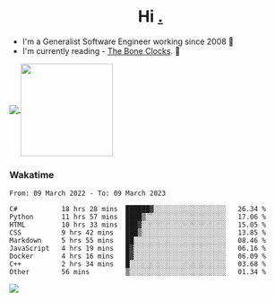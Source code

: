 <h1 align="center">Hi <a href="https://www.hackerrank.com/erasmosaraujo">.</a></h1>
 
- I'm a Generalist Software Engineer working  since 2008 🚀
- I'm currently reading - <a href="https://www.amazon.ca/Bone-Clocks-David-Mitchell/dp/0340921625">The Bone Clocks</a>. 📘
  
<p align="left">
  <a href="https://github.com/erasmosoares/github-readme-stats">
    <img
      align="center"
      src="https://github-readme-stats.vercel.app/api/top-langs/?username=erasmosoares&theme=radical&layout=compact"
    />
  </a>
  <a href="https://github.com/erasmosoares/github-readme-stats">
    <img
      align="center"
      height="165"
      src="https://github-readme-stats.vercel.app/api?username=erasmosoares&theme=radical&count_private=true&show_icons=true&custom_title=Github%20Status&hide=issues"
    />
  </a>
</p>

<!--
 ### Repo 
 
<p align="left">
 <a href="https://github.com/erasmosoares/github-readme-stats">
    <img
      align="center"
      height="165"
      src="https://github-readme-stats.vercel.app/api/pin?username=erasmosoares&repo=sample-node&title_color=fff&icon_color=f9f9f9&text_color=9f9f9f&bg_color=151515"
    />
  </a>
  <a href="https://github.com/erasmosoares/github-readme-stats">
    <img
      align="center"
      height="165"
      src="https://github-readme-stats.vercel.app/api/pin?username=erasmosoares&repo=sample-node&title_color=fff&icon_color=f9f9f9&text_color=9f9f9f&bg_color=151515"
    />
  </a>
</p>
-->

 ### Wakatime 

<!--START_SECTION:waka-->

```text
From: 09 March 2022 - To: 09 March 2023

C#           18 hrs 28 mins  ██████▓░░░░░░░░░░░░░░░░░░   26.34 %
Python       11 hrs 57 mins  ████▒░░░░░░░░░░░░░░░░░░░░   17.06 %
HTML         10 hrs 33 mins  ███▓░░░░░░░░░░░░░░░░░░░░░   15.05 %
CSS          9 hrs 42 mins   ███▒░░░░░░░░░░░░░░░░░░░░░   13.85 %
Markdown     5 hrs 55 mins   ██░░░░░░░░░░░░░░░░░░░░░░░   08.46 %
JavaScript   4 hrs 19 mins   █▓░░░░░░░░░░░░░░░░░░░░░░░   06.16 %
Docker       4 hrs 16 mins   █▓░░░░░░░░░░░░░░░░░░░░░░░   06.09 %
C++          2 hrs 34 mins   █░░░░░░░░░░░░░░░░░░░░░░░░   03.68 %
Other        56 mins         ▒░░░░░░░░░░░░░░░░░░░░░░░░   01.34 %
```

<!--END_SECTION:waka-->

![](https://komarev.com/ghpvc/?username=erasmosoares&color=brightgreen)
